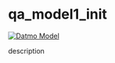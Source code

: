 # qa_model1_init

[![Datmo Model](https://datmo.com/datmoqa/qa_model1_init/badge.svg)](https://datmo.com/datmoqa/qa_model1_init)


description
